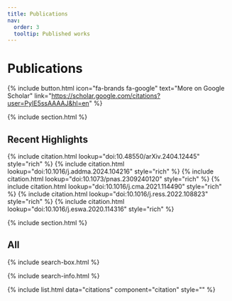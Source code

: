 ```yaml
---
title: Publications
nav:
  order: 3
  tooltip: Published works
---
```


# Publications

{%
  include button.html
  icon="fa-brands fa-google"
  text="More on Google Scholar"
  link="https://scholar.google.com/citations?user=PyIE5ssAAAAJ&hl=en"
%}

{% include section.html %}

## Recent Highlights

{% include citation.html lookup="doi:10.48550/arXiv.2404.12445" style="rich" %}
{% include citation.html lookup="doi:10.1016/j.addma.2024.104216" style="rich" %}
{% include citation.html lookup="doi:10.1073/pnas.2309240120" style="rich" %}
{% include citation.html lookup="doi:10.1016/j.cma.2021.114490" style="rich" %}
{% include citation.html lookup="doi:10.1016/j.ress.2022.108823" style="rich" %}
{% include citation.html lookup="doi:10.1016/j.eswa.2020.114316" style="rich" %}


{% include section.html %}

## All

{% include search-box.html %}

{% include search-info.html %}

{% include list.html data="citations" component="citation" style="" %}
